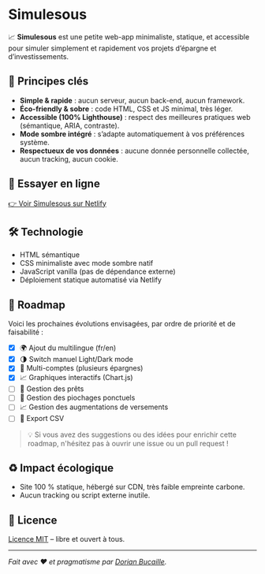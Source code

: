 # Simulesous

📈 **Simulesous** est une petite web-app minimaliste, statique, et accessible pour simuler simplement et rapidement vos projets d’épargne et d’investissements.

## 🌱 Principes clés

- **Simple & rapide** : aucun serveur, aucun back-end, aucun framework.
- **Éco-friendly & sobre** : code HTML, CSS et JS minimal, très léger.
- **Accessible (100% Lighthouse)** : respect des meilleures pratiques web (sémantique, ARIA, contraste).
- **Mode sombre intégré** : s’adapte automatiquement à vos préférences système.
- **Respectueux de vos données** : aucune donnée personnelle collectée, aucun tracking, aucun cookie.

## 🚀 Essayer en ligne

[👉 Voir Simulesous sur Netlify](https://simulesous.netlify.app/)

## 🛠️ Technologie

- HTML sémantique
- CSS minimaliste avec mode sombre natif
- JavaScript vanilla (pas de dépendance externe)
- Déploiement statique automatisé via Netlify

## 🚀 Roadmap

Voici les prochaines évolutions envisagées, par ordre de priorité et de faisabilité :

- [x] 🌍 Ajout du multilingue (fr/en)
- [x] 🌗 Switch manuel Light/Dark mode
- [x] 🤹 Multi-comptes (plusieurs épargnes)
- [x] 📈 Graphiques interactifs (Chart.js)
- [ ] 🏦 Gestion des prêts
- [ ] 💸 Gestion des piochages ponctuels
- [ ] 📈 Gestion des augmentations de versements
- [ ] 📄 Export CSV

> 💡 Si vous avez des suggestions ou des idées pour enrichir cette roadmap, n'hésitez pas à ouvrir une issue ou un pull request !
> 
## ♻️ Impact écologique

- Site 100 % statique, hébergé sur CDN, très faible empreinte carbone.
- Aucun tracking ou script externe inutile.

## 📝 Licence

[Licence MIT](LICENSE) – libre et ouvert à tous.

---

_Fait avec ❤️ et pragmatisme par [Dorian Bucaille](https://github.com/dorian-bucaille)._
